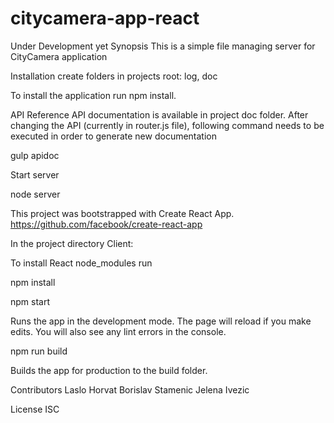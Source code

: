 # citycamera-app-react

Under Development yet
Synopsis
This is a simple file managing server for CityCamera application

Installation
create folders in projects root: log, doc

To install the application run npm install.

API Reference
API documentation is available in project doc folder. After changing the API (currently in router.js file), following command needs to be executed in order to generate new documentation

gulp apidoc

Start server

node server

This project was bootstrapped with Create React App.
https://github.com/facebook/create-react-app

In the project directory Client:

To install React node_modules run

npm install

npm start

Runs the app in the development mode.
The page will reload if you make edits.
You will also see any lint errors in the console.

npm run build

Builds the app for production to the build folder.

Contributors
Laslo Horvat Borislav Stamenic Jelena Ivezic

License
ISC
